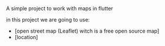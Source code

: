 A simple project to work with maps in flutter

in this project we are going to use:
- [open street map (Leaflet) witch is a free open source map]
- [location]
